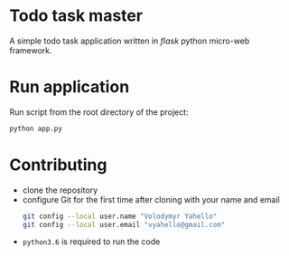 # Todo task master
A simple todo task application written in _flask_ python micro-web framework.

# Run application
Run script from the root directory of the project:
```bash
python app.py
```

# Contributing

- clone the repository
- configure Git for the first time after cloning with your name and email
  ```bash
  git config --local user.name "Volodymyr Yahello"
  git config --local user.email "vyahello@gmail.com"
  ```
- `python3.6` is required to run the code
